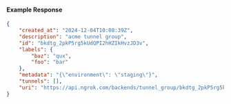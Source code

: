 <!-- Code generated for API Clients. DO NOT EDIT. -->

#### Example Response

```json
{
	"created_at": "2024-12-04T10:08:39Z",
	"description": "acme tunnel group",
	"id": "bkdtg_2pkP5rg5kUdQPI2hHZIkHvzJD3v",
	"labels": {
		"baz": "qux",
		"foo": "bar"
	},
	"metadata": "{\"environment\": \"staging\"}",
	"tunnels": [],
	"uri": "https://api.ngrok.com/backends/tunnel_group/bkdtg_2pkP5rg5kUdQPI2hHZIkHvzJD3v"
}
```
